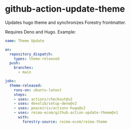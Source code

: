 # github-action-update-theme

Updates hugo theme and synchronizes Forestry frontmatter.

Requires Deno and Hugo. Example:

```yml
name: Theme Update

on:
  repository_dispatch:
    types: theme-released
  push:
    branches:
      - main

jobs:
  theme-released:
    runs-on: ubuntu-latest
    steps:
    - uses: actions/checkout@v2
    - uses: denolib/setup-deno@v2
    - uses: peaceiris/actions-hugo@v2
    - uses: reima-ecom/github-action-update-theme@v1
      with:
        forestry-source: reima-ecom/reima-theme
```